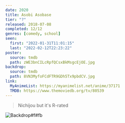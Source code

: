 ```yaml
---
date: 2020
title: Asobi Asobase
tier: "?"
released: 2018-07-08
completed: 12/12
genres: [comedy, school]
seen:
  first: "2022-01-31T11:01:15"
  last: "2022-02-12T22:23:22"
poster:
  source: tmdb
  path: zWE3bnCILcRpfQCsxBkMsgcEjOE.jpg
backdrop:
  source: tmdb
  path: 8VN3MyfoFCdFTR9GDh5Tx9pbdCV.jpg
link:
  MyAnimeList: https://myanimelist.net/anime/37171
  TMDB: https://www.themoviedb.org/tv/80539
---
```


> Nichijou but it's R-rated

![Backdrop#f#fb](https://image.tmdb.org/t/p/w1280/y24IgH1jSYK6Xa2ufvWSaGqPyyb.jpg "Source: TMDB")
